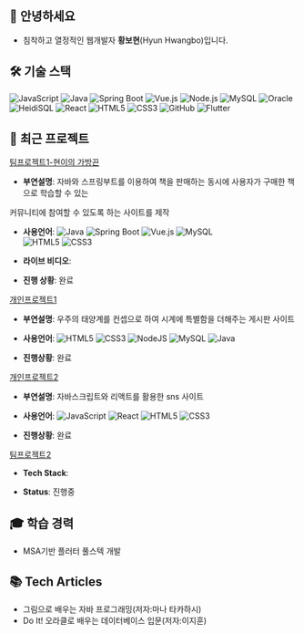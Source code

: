 ## 👋 안녕하세요
+ 침착하고 열정적인 웹개발자 **황보현**(Hyun Hwangbo)입니다.

## 🛠 기술 스택
![JavaScript](https://img.shields.io/badge/-JavaScript-F7DF1E?style=flat&logo=javascript&logoColor=black)
![Java](https://img.shields.io/badge/-Java-007396?style=flat&logo=java&logoColor=white)
![Spring Boot](https://img.shields.io/badge/-Spring%20Boot-6DB33F?style=flat&logo=springboot&logoColor=white)
![Vue.js](https://img.shields.io/badge/-Vue.js-4FC08D?style=flat&logo=vue.js&logoColor=white)
![Node.js](https://img.shields.io/badge/-Node.js-339933?style=flat-square&logo=node.js&logoColor=white)
![MySQL](https://img.shields.io/badge/-MySQL-4479A1?style=for-the-badge&logo=mysql&logoColor=white)
![Oracle](https://img.shields.io/badge/Oracle-F80000?style=flat&logo=Oracle&logoColor=white)
![HeidiSQL](https://img.shields.io/badge/HeidiSQL-2C3E50?style=flat&logo=database&logoColor=white)
![React](https://img.shields.io/badge/-React-61DAFB?style=for-the-badge&logo=react&logoColor=black)
![HTML5](https://img.shields.io/badge/-HTML5-E34F26?style=flat&logo=html5&logoColor=white)
![CSS3](https://img.shields.io/badge/-CSS3-1572B6?style=flat&logo=css3)
![GitHub](https://img.shields.io/badge/-GitHub-181717?style=flat&logo=github&logoColor=white)
![Flutter](https://img.shields.io/badge/-Flutter-02569B?style=flat&logo=flutter&logoColor=white)

## 🚀 최근 프로젝트
[팀프로젝트1-현이의 가방끈]()

+ **부연설명**:
자바와 스프링부트를 이용하여 책을 판매하는 동시에 사용자가 구매한 책으로 학습할 수 있는


커뮤니티에 참여할 수 있도록 하는 사이트를 제작


+ **사용언어**: 
![Java](https://img.shields.io/badge/-Java-007396?style=flat&logo=java&logoColor=white)
![Spring Boot](https://img.shields.io/badge/-Spring%20Boot-6DB33F?style=flat&logo=springboot&logoColor=white)
![Vue.js](https://img.shields.io/badge/-Vue.js-4FC08D?style=flat&logo=vue.js&logoColor=white)
![MySQL](https://img.shields.io/badge/-MySQL-4479A1?style=for-the-badge&logo=mysql&logoColor=white)  
![HTML5](https://img.shields.io/badge/-HTML5-E34F26?style=flat&logo=html5&logoColor=white)
![CSS3](https://img.shields.io/badge/-CSS3-1572B6?style=flat&logo=css3)


+ **라이브 비디오**: []()


+ **진행 상황**: 완료



[개인프로젝트1](https://github.com/hwangbohyun0219/html-project)

+ **부연설명**: 우주의 태양계를 컨셉으로 하여 시계에 특별함을 더해주는 게시판 사이트


+ **사용언어**: ![HTML5](https://img.shields.io/badge/html5-%23E34F26.svg?style=for-the-badge&logo=html5&logoColor=white)
![CSS3](https://img.shields.io/badge/css3-%231572B6.svg?style=for-the-badge&logo=css3&logoColor=white)
![NodeJS](https://img.shields.io/badge/node.js-6DA55F?style=for-the-badge&logo=node.js&logoColor=white)
![MySQL](https://img.shields.io/badge/mysql-4479A1.svg?style=for-the-badge&logo=mysql&logoColor=white)
![Java](https://img.shields.io/badge/-Java-007396?style=flat&logo=java&logoColor=white)


+ **진행상황**: 완료



[개인프로젝트2](https://github.com/hwangbohyun0219/react-project)

+ **부연설명**: 자바스크립트와 리액트를 활용한 sns 사이트


+ **사용언어**:  ![JavaScript](https://img.shields.io/badge/-JavaScript-F7DF1E?style=flat&logo=javascript&logoColor=black)
![React](https://img.shields.io/badge/-React-61DAFB?style=for-the-badge&logo=react&logoColor=black)
![HTML5](https://img.shields.io/badge/-HTML5-E34F26?style=flat&logo=html5&logoColor=white)
![CSS3](https://img.shields.io/badge/-CSS3-1572B6?style=flat&logo=css3)

+ **진행상황**: 완료




[팀프로젝트2]()


+ **Tech Stack**:

   
+ **Status**: 진행중


## 🎓 학습 경력
+ MSA기반 플러터 풀스텍 개발


## 📚 Tech Articles
+ 그림으로 배우는 자바 프로그래밍(저자:마나 타카하시)
+ Do It! 오라클로 배우는 데이터베이스 입문(저자:이지훈)





<!--
**hwangbohyun0219/hwangbohyun0219** is a ✨ _special_ ✨ repository because its `README.md` (this file) appears on your GitHub profile.

Here are some ideas to get you started:

- 🔭 I’m currently working on ...
- 🌱 I’m currently learning ...
- 👯 I’m looking to collaborate on ...
- 🤔 I’m looking for help with ...
- 💬 Ask me about ...
- 📫 How to reach me: ...
- 😄 Pronouns: ...
- ⚡ Fun fact: ...
-->
